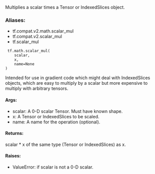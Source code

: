 Multiplies a scalar times a Tensor or IndexedSlices object.
### Aliases:
- tf.compat.v2.math.scalar_mul
- tf.compat.v2.scalar_mul
- tf.scalar_mul

```
 tf.math.scalar_mul(
    scalar,
    x,
    name=None
)
```
Intended for use in gradient code which might deal with IndexedSlices objects, which are easy to multiply by a scalar but more expensive to multiply with arbitrary tensors.
#### Args:
- scalar: A 0-D scalar Tensor. Must have known shape.
- x: A Tensor or IndexedSlices to be scaled.
- name: A name for the operation (optional).
#### Returns:
scalar * x of the same type (Tensor or IndexedSlices) as x.
#### Raises:
- ValueError: if scalar is not a 0-D scalar.
